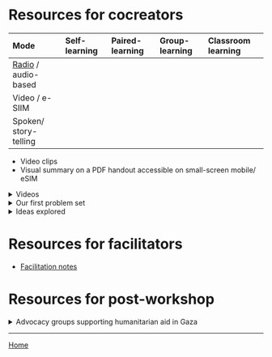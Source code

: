 

# Resources for cocreators

| Mode | Self-learning | Paired-learning |  Group-learning | Classroom learning | 
| :-- | :-- | :-- | :-- | :-- | 
| [Radio](https://www.instagram.com/p/DBeDfjDoZM5/) / audio-based | | | | |
| Video / e-SIIM | | | |
| Spoken/ story-telling | | | | |

- Video clips
- Visual summary on a PDF handout accessible on small-screen mobile/ eSIM

<details> 

<summary>Videos</summary>

## Local intelligence

- https://www.instagram.com/reel/DKcyUJVsHUV/?igsh=MTNpbmpqOGJxa2hreg==

## Dr. Rosie, British Plastic Surgeon

- https://www.instagram.com/reel/DKfgvB1tv9w/?igsh=MWY1bTUzdXFvMmg1YQ==

## Educational?

- https://www.instagram.com/reel/DKcpZy2sFwM/?igsh=dW95YXF2a3J1NDAw 


## Difficult to watch

- https://www.instagram.com/reel/DKZ9Or0AAvM/?igsh=N3Rhc250N2RudWp3

</details> 




<details>
   
<summary>Our first problem set </summary>

### Theme 1: Medical & Survival Skills
- [What is life like in Gaza? BBC documentary in 2024](https://www.youtube.com/watch?v=WChPpImsBx0&t=24s) 
- [UNICEF's photo essays](https://www.unicef.org/sop/stories/renewed-attacks-leave-gazas-children-cascading-crises)
- Debate: [Teaching survival skills or not](survival_skills.md)

### Theme 2: Science, social, and language

- [Dr. Asmaa's 2024 article](Abusamra2024.pdf)
- Al-Mqadma et al. (October 2024). "Resilience in the Rubble – A Needs Assessment of Higher Education in The Gaza Strip" [URL](https://www.swisspeace.ch/assets/publications/Reports/241030_Report_Gaza-Higher-Education-Needs-Assessment_final.pdf)
   - Needs assessment

### Learning with trauma through play

#### On trauma
- [Some accounts of pains of funerals from a documentary of the "11 devasting days" in 2021](https://www.youtube.com/watch?v=hqeJqqJOSxk)
- ...

#### On strategies

- Ratnasari et al. "Reducing the Inner Child level of College Students via Sufistic Guidance and Counseling with Tadabbur Alam Technique" 2023 [DOI](https://doi.org/10.2991/978-2-38476-152-4_137)
   - See notes on [applicability in Gaza](prompts.md)

</details> 



<details>
   
<summary>Ideas explored</summary>

- https://tinyurl.com/prompts4gaza
- [Islamic for Gaza?](islamic4gaza)
- [Notes and example on planning a lesson plan](lesson_gemma3)

</details> 



# Resources for facilitators

- [Facilitation notes](facilitation_notes.md)



# Resources for post-workshop

<details> 

<summary>Advocacy groups supporting humanitarian aid in Gaza</summary>
   

### Canada

- [Canadians for Justice and Peace in the Middle East](https://www.cjpme.org/pp_2023_12_arms)
- [Faculty for Palenstine UBC](https://www.youtube.com/@F4PUBC)
- [Survey: Canadians view Israel as apartheid, not a vibrant democracy, Part 1 of a national opinion survey of Canadians conducted August 2-10, 202](CanadianSurvey2023.pdf)
 
### Norway

- [Norwegian Refugee Council](https://www.nrc.no/news/2025/march/suspension-of-humanitarian-aid-to-gaza-will-lead-to-more-suffering)
- [Norwegian People's Aid](https://www.npaid.org/where-we-work/palestina)

### Other countries

- [Right to education marathon every.org](https://www.every.org/taawon/f/right-to-education-marathon)
- Faculty from Birzeit University volunteers to teach and co-supervise graduation projects and graduate theses: [link to sign up](https://www.surveymonkey.com/r/BZU-S-GAZA)

</details> 


<hr/>

[Home](https://design4good.github.io/ccworkshops/)

